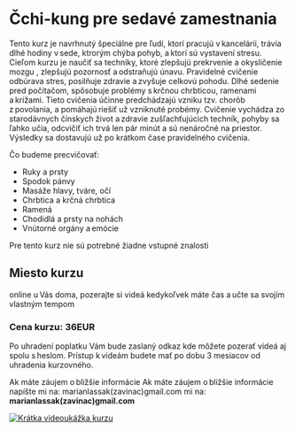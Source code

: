 # Čchi-kung pre sedavé zamestnania
Tento kurz je navrhnutý špeciálne pre ľudí, ktorí pracujú v kancelárii, trávia dlhé hodiny v sede, ktrorým chýba pohyb, a ktorí sú vystavení stresu. Cieľom kurzu je naučiť sa techniky, ktoré zlepšujú prekrvenie a okysličenie mozgu , zlepšujú pozornosť a odstraňujú únavu. Pravidelné cvičenie odbúrava stres, posilňuje zdravie a zvyšuje celkovú pohodu. Dlhé sedenie pred počítačom, spôsobuje problémy s krčnou chrbticou, ramenami a krížami. Tieto cvičenia účinne predchádzajú vzniku tzv. chorôb z povolania, a pomáhajú riešiť už vzniknuté probémy. Cvičenie vychádza zo starodávnych čínskych život a zdravie zušľachťujúcich techník, pohyby sa ľahko učia, odcvičiť ich trvá len pár minút a sú nenáročné na priestor. Výsledky sa dostavujú už po krátkom čase pravidelného cvičenia.

Čo budeme precvičovať: 
* Ruky a prsty  
* Spodok pánvy 
* Masáže hlavy, tváre, očí 
* Chrbtica a krčná chrbtica 
* Ramená 
* Chodidlá a prsty na nohách 
* Vnútorné orgány a emócie 

Pre tento kurz nie sú potrebné žiadne vstupné znalosti

## Miesto kurzu
online u Vás doma, pozerajte si videá kedykoľvek máte čas a učte sa svojím vlastným tempom

### Cena kurzu: __36EUR__
Po uhradení poplatku Vám bude zaslaný odkaz kde môžete pozerať videá aj spolu s heslom. Prístup k videám budete mať po dobu 3 mesiacov od uhradenia kurzovného.

Ak máte záujem o bližšie informácie Ak máte záujem o bližšie informácie napíšte mi na: marianlassak(zavinac)gmail.com  mi na: __marianlassak(zavinac)gmail.com__ 

[![Krátka videoukážka kurzu](https://img.youtube.com/vi/N9rM317uwEc/0.jpg)](https://www.youtube.com/watch?v=N9rM317uwEc&t=28s "Krátka videoukážka kurzu")
